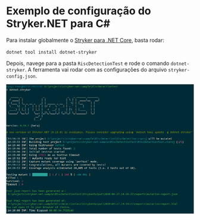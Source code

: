 # Exemplo de configuração do Stryker.NET para C#

Para instalar globalmente o [Stryker para .NET Core](https://stryker-mutator.io/stryker-net/), basta rodar:

`dotnet tool install dotnet-stryker`

Depois, navege para a pasta `RiscDetectionTest` e rode o comando `dotnet-stryker`. A ferramenta vai rodar com as configurações do arquivo `stryker-config.json`.

![Exemplo da execução do Stryker no bash](/docs/img/stryker-console.png)
